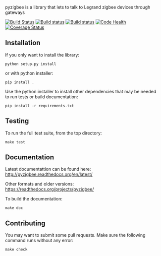 pyzigbee is a library that lets to talk to Legrand zigbee devices through gateways

[![Build Status](https://travis-ci.org/pierreroth64/pyzigbee.svg?branch=master)](https://travis-ci.org/pierreroth64/pyzigbee) [![Build status](https://ci.appveyor.com/api/projects/status/pxiciuj8ikefmx1b/branch/master?svg=true)](https://ci.appveyor.com/project/pierreroth64/pyzigbee) [![Build status](https://readthedocs.org/projects/pyzigbee/badge/)](http://pyzigbee.readthedocs.org/en/latest/) [![Code Health](https://landscape.io/github/pierreroth64/pyzigbee/master/landscape.svg?style=flat)](https://landscape.io/github/pierreroth64/pyzigbee/master) [![Coverage Status](https://coveralls.io/repos/pierreroth64/pyzigbee/badge.svg?branch=master)](https://coveralls.io/r/pierreroth64/pyzigbee?branch=master)


Installation
------------

If you only want to install the library:

    python setup.py install

or with python installer:

    pip install .

Use the python installer to install other dependencies that may be needed to run tests or build documentation:

    pip install -r requirements.txt

Testing
-------

To run the full test suite, from the top directory:

    make test

Documentation
-------------

Latest documentattion can be found here: http://pyzigbee.readthedocs.org/en/latest/

Other formats and older versions: https://readthedocs.org/projects/pyzigbee/

To build the documentation:

    make doc

Contributing
------------

You may want to submit some pull requests. Make sure the following command runs without any error:

    make check
